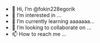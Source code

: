 - 👋 Hi, I’m @fokin228egorik
- 👀 I’m interested in ...
- 🌱 I’m currently learning aaaaaaa...
- 💞️ I’m looking to collaborate on ...
- 📫 How to reach me ...

<!---
fokin228egorik/fokin228egorik is a ✨ special ✨ repository because its `README.md` (this file) appears on your GitHub profile.
You can click the Preview link to take a look at your changes.
--->
